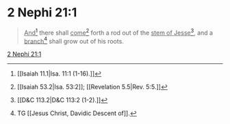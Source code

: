# 2 Nephi 21:1

> <u>And</u>[^a] there shall <u>come</u>[^b] forth a rod out of the <u>stem of Jesse</u>[^c], and a <u>branch</u>[^d] shall grow out of his roots.

[2 Nephi 21:1](https://www.churchofjesuschrist.org/study/scriptures/bofm/2-ne/21?lang=eng&id=p1#p1)


[^a]: [[Isaiah 11.1|Isa. 11:1 (1-16).]]
[^b]: [[Isaiah 53.2|Isa. 53:2]]; [[Revelation 5.5|Rev. 5:5.]]
[^c]: [[D&C 113.2|D&C 113:2 (1-2).]]
[^d]: TG [[Jesus Christ, Davidic Descent of]].
